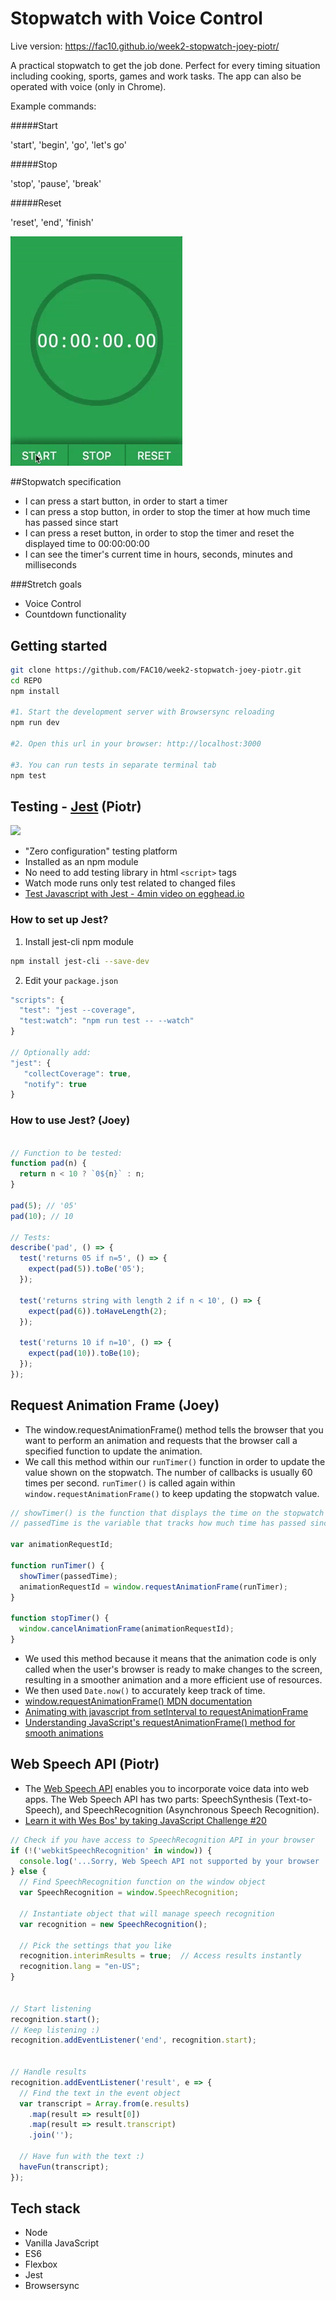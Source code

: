# Stopwatch with Voice Control

Live version: https://fac10.github.io/week2-stopwatch-joey-piotr/

A practical stopwatch to get the job done. Perfect for every timing situation including cooking, sports, games and work tasks. The app can also be operated with voice (only in Chrome).

Example commands:

#####Start

'start', 'begin', 'go', 'let's go'

#####Stop

'stop', 'pause', 'break'

#####Reset

'reset', 'end', 'finish'

<img src="./src/graphics/screencast.gif" width="275px" height="auto">

<!-- ***************************************************** -->
##Stopwatch specification

 - I can press a start button, in order to start a timer
 - I can press a stop button, in order to stop the timer at how much time has passed since start
 - I can press a reset button, in order to stop the timer and reset the displayed time to 00:00:00:00
 - I can see the timer's current time in hours, seconds, minutes and milliseconds

 ###Stretch goals
 - Voice Control
 - Countdown functionality

<!-- ***************************************************** -->
## Getting started

```sh
git clone https://github.com/FAC10/week2-stopwatch-joey-piotr.git
cd REPO
npm install

#1. Start the development server with Browsersync reloading
npm run dev

#2. Open this url in your browser: http://localhost:3000

#3. You can run tests in separate terminal tab
npm test
```


<!-- ***************************************************** -->
## Testing - [Jest](https://facebook.github.io/jest/) (Piotr)

<img src="https://cdn.slant.co/1440ece6-1968-4c44-8b4c-8a61e397770b/-/format/jpeg/-/progressive/yes/-/preview/480x480/" width="275px" height="auto">

- "Zero configuration" testing platform
- Installed as an npm module
- No need to add testing library in html `<script>` tags
- Watch mode runs only test related to changed files
- [Test Javascript with Jest - 4min video on egghead.io](https://egghead.io/lessons/javascript-test-javascript-with-jest)

### How to set up Jest?

1. Install jest-cli npm module
```sh
npm install jest-cli --save-dev
```

2. Edit your `package.json`

```javascript
"scripts": {
  "test": "jest --coverage",
  "test:watch": "npm run test -- --watch"
}

// Optionally add:
"jest": {
   "collectCoverage": true,
   "notify": true
}
```


### How to use Jest? (Joey)

```javascript

// Function to be tested:
function pad(n) {
  return n < 10 ? `0${n}` : n;
}

pad(5); // '05'
pad(10); // 10

// Tests:
describe('pad', () => {
  test('returns 05 if n=5', () => {
    expect(pad(5)).toBe('05');
  });

  test('returns string with length 2 if n < 10', () => {
    expect(pad(6)).toHaveLength(2);
  });

  test('returns 10 if n=10', () => {
    expect(pad(10)).toBe(10);
  });
});
```



<!-- ***************************************************** -->
## Request Animation Frame (Joey)

- The window.requestAnimationFrame() method tells the browser that you want to perform an animation and requests that the browser call a specified function to update the animation.
- We call this method within our `runTimer()` function in order to update the value shown on the stopwatch. The number of callbacks is usually 60 times per second. `runTimer()` is called again within `window.requestAnimationFrame()` to keep updating the stopwatch value.

```javascript
// showTimer() is the function that displays the time on the stopwatch
// passedTime is the variable that tracks how much time has passed since the stopwatch was started

var animationRequestId;

function runTimer() {
  showTimer(passedTime);
  animationRequestId = window.requestAnimationFrame(runTimer);
}

function stopTimer() {
  window.cancelAnimationFrame(animationRequestId);
}
```
- We used this method because it means that the animation code is only called when the user's browser is ready to make changes to the screen, resulting in a smoother animation and a more efficient use of resources.
- We then used `Date.now()` to accurately keep track of time.
- [window.requestAnimationFrame() MDN documentation](https://developer.mozilla.org/en-US/docs/Web/API/window/requestAnimationFrame)
- [Animating with javascript from setInterval to requestAnimationFrame](https://hacks.mozilla.org/2011/08/animating-with-javascript-from-setinterval-to-requestanimationframe/)
- [Understanding JavaScript's requestAnimationFrame() method for smooth animations](http://www.javascriptkit.com/javatutors/requestanimationframe.shtml)



<!-- ***************************************************** -->
## Web Speech API (Piotr)

- The [Web Speech API](https://developer.mozilla.org/en-US/docs/Web/API/Web_Speech_API) enables you to incorporate voice data into web apps. The Web Speech API has two parts: SpeechSynthesis (Text-to-Speech), and SpeechRecognition (Asynchronous Speech Recognition).
- [Learn it with Wes Bos' by taking JavaScript Challenge #20](https://javascript30.com/)


```javascript
// Check if you have access to SpeechRecognition API in your browser
if (!('webkitSpeechRecognition' in window)) {
  console.log('...Sorry, Web Speech API not supported by your browser :(');
} else {
  // Find SpeechRecognition function on the window object
  var SpeechRecognition = window.SpeechRecognition;

  // Instantiate object that will manage speech recognition
  var recognition = new SpeechRecognition();

  // Pick the settings that you like
  recognition.interimResults = true;  // Access results instantly
  recognition.lang = "en-US";
}


// Start listening
recognition.start();
// Keep listening :)
recognition.addEventListener('end', recognition.start);


// Handle results
recognition.addEventListener('result', e => {
  // Find the text in the event object
  var transcript = Array.from(e.results)
    .map(result => result[0])
    .map(result => result.transcript)
    .join('');

  // Have fun with the text :)
  haveFun(transcript);
});
```


<!-- ***************************************************** -->
## Tech stack
* Node
* Vanilla JavaScript
* ES6
* Flexbox
* Jest
* Browsersync
